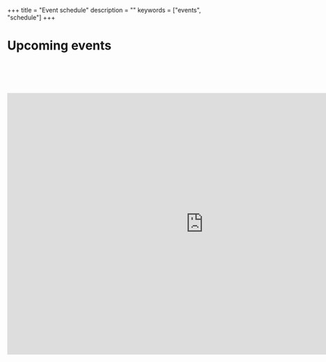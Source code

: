+++
title = "Event schedule"
description = ""
keywords = ["events", "schedule"]
+++
<div class="jumbotron-events">
    <div class="container">
        <h1 class="text-center">Upcoming events</h1>
    </div>             
</div>
<br />
<br />
<div class="jumbotron-no-background">
    <div class="container">
        <h1 class="text-center">
            <iframe src="https://calendar.google.com/calendar/b/4/embed?showTitle=0&amp;showNav=0&amp;showPrint=0&amp;showTabs=0&amp;showCalendars=0&amp;showTz=0&amp;height=600&amp;wkst=2&amp;bgcolor=%23FFFFFF&amp;src=rakuten.mindfulness.network%40gmail.com&amp;color=%231B887A&amp;ctz=Asia%2FTokyo" style="border-width:0" width="900" height="600" frameborder="0" scrolling="no" align="center"></iframe>
        </h1>
    </div>             
</div>

    
